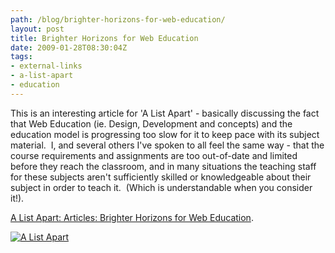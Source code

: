 ```yaml
---
path: /blog/brighter-horizons-for-web-education/
layout: post
title: Brighter Horizons for Web Education
date: 2009-01-28T08:30:04Z
tags:
- external-links
- a-list-apart
- education
---
```


This is an interesting article for 'A List Apart' - basically discussing the fact that Web Education (ie. Design, Development and concepts) and the education model is progressing too slow for it to keep pace with its subject material.  I, and several others I've spoken to all feel the same way - that the course requirements and assignments are too out-of-date and limited before they reach the classroom, and in many situations the teaching staff for these subjects aren't sufficiently skilled or knowledgeable about their subject in order to teach it.  (Which is understandable when you consider it!).

[A List Apart: Articles: Brighter Horizons for Web Education](http://www.alistapart.com/articles/brighterhorizonsforwebeducation).

[![A List Apart](/content/images/2009/01/ala.png "A List Apart")](http://www.alistapart.com/articles/brighterhorizonsforwebeducation)